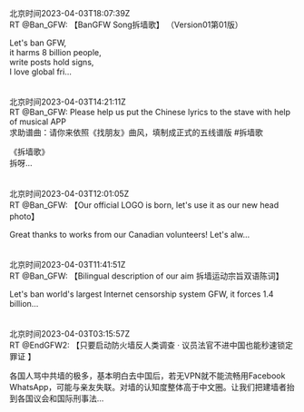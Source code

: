 北京时间2023-04-03T18:07:39Z<br>RT @Ban_GFW: 【BanGFW Song拆墙歌】 （Version01第01版） 
 
Let's  ban GFW,  
it harms 8 billion people,  
write posts hold signs,  
I love global fri…<br><br><br>北京时间2023-04-03T14:21:11Z<br>RT @Ban_GFW: Please help us put the Chinese lyrics to the stave with help of musical APP  
求助谱曲：请你来依照《找朋友》曲风，填制成正式的五线谱版  #拆墙歌 

《拆墙歌》   
拆呀…<br><br><br>北京时间2023-04-03T12:01:05Z<br>RT @Ban_GFW: 【Our official LOGO is born, let's use it as our new head photo】

Great thanks to works from our Canadian volunteers!
Let's alw…<br><br><br>北京时间2023-04-03T11:41:51Z<br>RT @Ban_GFW: 【Bilingual description of our aim 拆墙运动宗旨双语陈词】

Let's ban world's largest Internet censorship system GFW, it forces 1.4 billion…<br><br><br>北京时间2023-04-03T03:15:57Z<br>RT @EndGFW2: 【只要启动防火墙反人类调查 · 议员法官不进中国也能秒速锁定罪证 】

各国人骂中共墙的极多，基本明白去中国后，若无VPN就不能流畅用Facebook WhatsApp，可能与亲友失联。对墙的认知度整体高于中文圈。让我们把建墙者抬到各国议会和国际刑事法…<br><br><br>